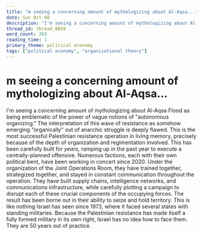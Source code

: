 ```yaml
---
title: "m seeing a concerning amount of mythologizing about Al-Aqsa..."
date: Sun Oct 08
description: "I'm seeing a concerning amount of mythologizing about Al-Aqsa Flood as being emblematic of the power of vague notions of 'autonomous organizing.'"
thread_id: thread_0659
word_count: 203
reading_time: 1
primary_theme: political economy
tags: ["political economy", "organizational theory"]
---
```


# m seeing a concerning amount of mythologizing about Al-Aqsa...

I'm seeing a concerning amount of mythologizing about Al-Aqsa Flood as being emblematic of the power of vague notions of "autonomous organizing." The interpretation of this wave of resistance as somehow emerging "organically" out of anarchic struggle is deeply flawed. This is the most successful Palestinian resistance operation in living memory, precisely because of the depth of organization and regimentation involved. This has been carefully built for *years*, ramping up in the past year to execute a centrally-planned offensive. Numerous factions, each with their own political bent, have been working in concert since 2020. Under the organization of the Joint Operations Room, they have trained together, strategized together, and stayed in constant communication throughout the operation. They have built supply chains, intelligence networks, and communications infrastructure, while carefully plotting a campaign to disrupt each of these crucial components of the occupying forces. The result has been borne out in their ability to seize and hold territory. This is like nothing Israel has seen since 1973, where it faced several states with standing militaries. Because the Palestinian resistance has made itself a fully formed military in its own right, Israel has no idea how to face them. They are 50 years out of practice.